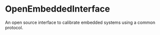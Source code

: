 OpenEmbeddedInterface
=====================

An open source interface to calibrate embedded systems using a common protocol.
